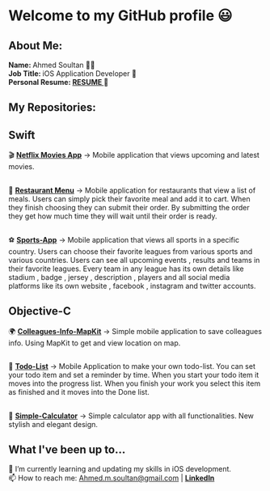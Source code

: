 <!--
Here are some ideas to get you started:

- 🔭 I’m currently working on ...
- 🌱 I’m currently learning ...
- 👯 I’m looking to collaborate on ...
- 🤔 I’m looking for help with ...
- 💬 Ask me about ...
- 📫 How to reach me: ...
- 😄 Pronouns: ...
- ⚡ Fun fact: ...
-->

# Welcome to my GitHub profile 😃

## About Me:
  <b> Name: </b> Ahmed Soultan 🧔🏻
  </br>
  <b> Job Title: </b> iOS Application Developer 📱
  </br>
  <b> Personal Resume: <a href="https://docs.google.com/document/d/1R2Hrp4wPpodmrWyqsj2GyLWNmeRdx5ABtLzaVw2Hsoc/edit?usp=sharing"> RESUME </a></b> 📄
  </br>

## My Repositories:
 
## Swift
🎬 <a href="https://github.com/AhmedMSoultan/Netfilx-Movies-App"><b>Netflix Movies App</b></a> -> Mobile application that views upcoming and latest movies.
##
🍱 <a href="https://github.com/AhmedMSoultan/RestaurantMenu"><b>Restaurant Menu</b></a> -> Mobile application for restaurants that view a list of meals.
Users can simply pick their favorite meal and add it to cart.
When they finish choosing they can submit their order.
By submitting the order they get how much time they will wait until their order is ready.
##
⚽️ <a href="https://github.com/AhmedMSoultan/Sports-App"><b>Sports-App</b></a> -> Mobile application that views all sports in a specific country.
Users can choose their favorite leagues from various sports and various countries.
Users can see all upcoming events , results and teams in their favorite leagues.
Every team in any league has its own details like stadium , badge , jersey , description , players and all social media platforms like its own website , facebook , instagram and twitter accounts.
##
## Objective-C
🌍 <a href="https://github.com/AhmedMSoultan/Colleages-info-using-MapKit"><b>Colleagues-Info-MapKit</b></a> -> Simple mobile application to save colleagues info.
Using MapKit to get and view location on map.
##
📝 <a href="https://github.com/AhmedMSoultan/Todo-List"><b>Todo-List</b></a> -> Mobile Application to make your own todo-list.
You can set your todo item and set a reminder by time.
When you start your todo item it moves into the progress list.
When you finish your work you select this item as finished and it moves into the Done list.
##
🧮 <a href="https://github.com/AhmedMSoultan/My-Simple-Calculator"><b>Simple-Calculator</b></a> -> Simple calculator app with all functionalities.
New stylish and elegant design.
##
  <!--=======================================================================================================================================================-->

## What I've been up to... 
🧐 I’m currently learning and updating my skills in iOS development.
</br>
📫 How to reach me: Ahmed.m.soultan@gmail.com | <a href="https://www.linkedin.com/in/ahmed-soultan/"><b>LinkedIn</b></a>
